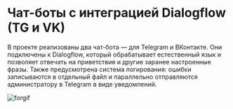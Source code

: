 # Чат-боты с интеграцией Dialogflow (TG и VK)

В проекте реализованы два чат-бота — для Telegram и ВКонтакте. Они подключены к Dialogflow, который обрабатывает естественный язык и позволяет отвечать на приветствия и другие заранее настроенные фразы. Также предусмотрена система логирования: ошибки записываются в отдельный файл и параллельно отправляются администратору в Telegram в виде уведомлений.

![forgif](https://github.com/user-attachments/assets/6b3662d7-3719-4cfe-814e-02946a585577)

